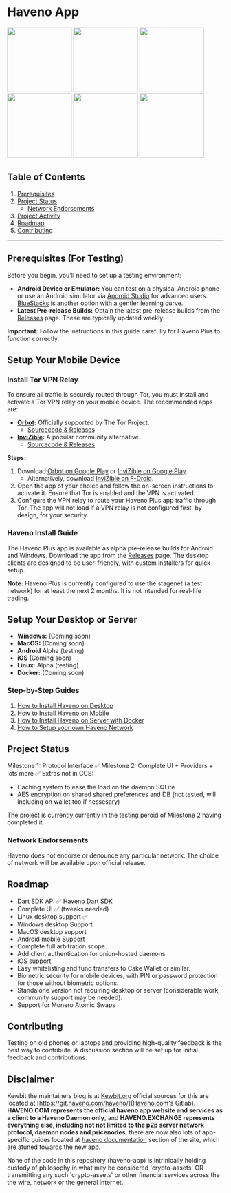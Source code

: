 # Haveno App

<img src="https://i.ibb.co/J7J9qV4/Screenshot-20240817-203316.jpg" width=150 /> <img src="https://i.ibb.co/Btt17Vg/Screenshot-20240817-203341.jpg" width=150 /> <img src="https://i.ibb.co/1L09NT6/Screenshot-20240817-203431.jpg" width=150 /> <img src="https://i.ibb.co/QDPyJp9/Screenshot-20240817-203535.jpg" width=150 /> <img src="https://i.ibb.co/L011YGW/Screenshot-20240817-203150.jpg" width=150 /> <img src="https://i.ibb.co/64YQR1S/Screenshot-20240817-204709.jpg" width=150 />

## Table of Contents
1. [Prerequisites](#prerequisites)
4. [Project Status](#project-status)
   - [Network Endorsements](#network-endorsements)
6. [Project Activity](#project-activity)
7. [Roadmap](#roadmap)
8. [Contributing](#contributing)

---

## Prerequisites (For Testing)

Before you begin, you'll need to set up a testing environment:

- **Android Device or Emulator:** You can test on a physical Android phone or use an Android simulator via [Android Studio](https://studio.android.com) for advanced users. [BlueStacks](https://www.bluestacks.com/download.html) is another option with a gentler learning curve.
- **Latest Pre-release Builds:** Obtain the latest pre-release builds from the [Releases](https://github.com/KewbitXMR/haveno-app/releases) page. These are typically updated weekly.

**Important:** Follow the instructions in this guide carefully for Haveno Plus to function correctly.

## Setup Your Mobile Device

### Install Tor VPN Relay

To ensure all traffic is securely routed through Tor, you must install and activate a Tor VPN relay on your mobile device. The recommended apps are:

- **[Orbot](https://play.google.com/store/apps/details?id=org.torproject.android):** Officially supported by The Tor Project.
  - [Sourcecode & Releases](https://github.com/guardianproject/orbot/releases/tag/17.3.2-RC-1-tor-0.4.8.12)
- **[InviZible](https://play.google.com/store/apps/details?id=pan.alexander.tordnscrypt.gp):** A popular community alternative.
  - [Sourcecode & Releases](https://github.com/Gedsh/InviZible/releases/tag/v2.3.0-beta)

**Steps:**
1. Download [Orbot on Google Play](https://play.google.com/store/apps/details?id=org.torproject.android) or [InviZible on Google Play](https://play.google.com/store/apps/details?id=pan.alexander.tordnscrypt.gp).
   - Alternatively, download [InviZible on F-Droid](https://f-droid.org/packages/pan.alexander.tordnscrypt.stable/).
2. Open the app of your choice and follow the on-screen instructions to activate it. Ensure that Tor is enabled and the VPN is activated.
3. Configure the VPN relay to route your Haveno Plus app traffic through Tor. The app will not load if a VPN relay is not configured first, by design, for your security.

### Haveno Install Guide

The Haveno Plus app is available as alpha pre-release builds for Android and Windows. Download the app from the [Releases](https://github.com/KewbitXMR/haveno-app/releases) page. The desktop clients are designed to be user-friendly, with custom installers for quick setup.

**Note:** Haveno Plus is currently configured to use the stagenet (a test network) for at least the next 2 months. It is not intended for real-life trading.

## Setup Your Desktop or Server

- **Windows:** (Coming soon)
- **MacOS:** (Coming soon)
- **Android** Alpha (testing)
- **iOS** (Coming soon)
- **Linux:** Alpha (testing)
- **Docker:** (Coming soon)


### Step-by-Step Guides
1. [How to Install Haveno on Desktop](https://haveno.com/documentation/installing-haveno-on-desktop/)
2. [How to Install Haveno on Mobile](https://haveno.com/documentation/install-haveno-on-a-mobile-device/)
3. [How to Install Haveno on Server with Docker](https://haveno.com/documentation/installing-the-haveno-daemon-with-docker-securely/)
4. [How to Setup your own Haveno Network](https://haveno.com/documentation/setup-a-custom-haveno-network-seednode-with-docker/)


## Project Status

Milestone 1: Protocol Interface ✅
Milestone 2: Complete UI + Providers + lots more ✅
Extras not in CCS: 
  - Caching system to ease the load on the daemon SQLite
  - AES encryption on shared shared preferences and DB (not tested, will including on wallet too if nessesary)

The project is currently currently in the testing peroid of Milestone 2 having completed it.

### Network Endorsements

Haveno does not endorse or denounce any particular network. The choice of network will be available upon official release.

## Roadmap

- Dart SDK API ✅ [Haveno Dart SDK](https://pub.dev/packages/haveno)
- Complete UI ✅ (tweaks needed)
- Linux desktop support ✅
- Windows desktop Support 
- MacOS desktop support 
- Android mobile Support 
- Complete full arbitration scope.
- Add client authentication for onion-hosted daemons.
- iOS support. 
- Easy whitelisting and fund transfers to Cake Wallet or similar.
- Biometric security for mobile devices, with PIN or password protection for those without biometric options.
- Standalone version not requiring desktop or server (considerable work; community support may be needed).
- Support for Monero Atomic Swaps

## Contributing

Testing on old phones or laptops and providing high-quality feedback is the best way to contribute. A discussion section will be set up for initial feedback and contributions.

## Disclaimer
Kewbit the maintainers blog is at [Kewbit.org](https://kewbit.org/) official sources for this are located at [https://git.haveno.com/haveno/](Haveno.com's Gitlab). **HAVENO.COM represents the official haveno app website and services as a client to a Haveno Daemon only**,  and **HAVENO.EXCHANGE represents everything else, including not not limited to the p2p server network protocol, daemon nodes and pricenodes**, there are now also lots of app-specific guides located at [haveno documentation](https://haveno.com/documentation/) section of the site, which are atuned towards the new app.

None of the code in this repository (haveno-app) is intrinically holding custody of philosophy in what may be considered 'crypto-assets' OR transmitting any such 'crypto-assets' or other financial services across the the wire, network or the general internet.
